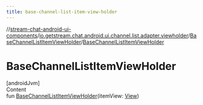 ```yaml
---
title: base-channel-list-item-view-holder
---
```

//[stream-chat-android-ui-components](../../../index.md)/[io.getstream.chat.android.ui.channel.list.adapter.viewholder](../index.md)/[BaseChannelListItemViewHolder](index.md)/[BaseChannelListItemViewHolder](BaseChannelListItemViewHolder.md)



# BaseChannelListItemViewHolder  
[androidJvm]  
Content  
fun [BaseChannelListItemViewHolder](BaseChannelListItemViewHolder.md)(itemView: [View](https://developer.android.com/reference/kotlin/android/view/View.html))  



